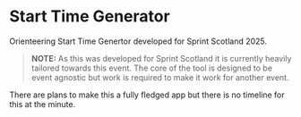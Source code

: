 # Start Time Generator

Orienteering Start Time Genertor developed for Sprint Scotland 2025.

>**NOTE:** As this was developed for Sprint Scotland it is currently heavily tailored towards this event.
The core of the tool is designed to be event agnostic but work is required to make it work for another event.

There are plans to make this a fully fledged app but there is no timeline for this at the minute.